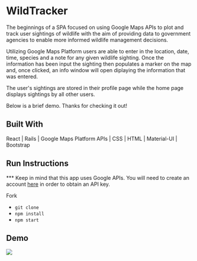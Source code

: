 # WildTracker 
The beginnings of a SPA focused on using Google Maps APIs to plot and track user sightings of wildlife with the aim of providing data to government agencies to enable more informed wildlife management decisions. 

Utilizing Google Maps Platform users are able to enter in the location, date, time, species and a note for any given wildlife sighting. Once the information has been input the sighting then populates a marker on the map and, once clicked, an info window will open diplaying the information that was entered.

The user's sightings are stored in their profile page while the home page displays sightings by all other users. 

Below is a brief demo. Thanks for checking it out!

## Built With
React | Rails | Google Maps Platform APIs | CSS | HTML | Material-UI | Bootstrap 

## Run Instructions
*** Keep in mind that this app uses Google APIs. You will need to create an account [here](https://cloud.google.com/maps-platform/) in order to obtain an API key.

Fork
- `git clone`
- `npm install`
- `npm start`

## Demo
<img src="demo.gif">


